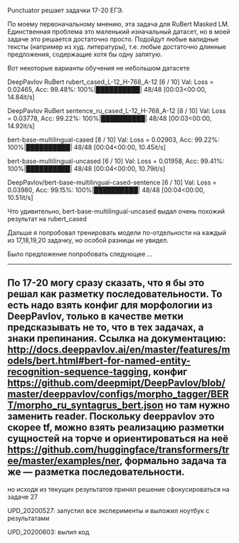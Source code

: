Punctuator решает задачки 17-20 ЕГЭ.

По моему первоначальному мнению, эта задача для RuBert Masked LM.
Единственная проблема это маленький изначальный датасет, но в моей задаче это решается достаточно просто.
Подойдут любые валидные тексты (например из худ. литературы),
т.е. любые достаточно длинные предложения, содержащие хотя бы одну запятую. 

Вот некоторые варианты обучения не небольшом датасете

DeepPavlov RuBert
rubert_cased_L-12_H-768_A-12
[6 / 10]   Val: Loss = 0.02465, Acc: 99.48%: 100%|██████████| 48/48 [00:03<00:00, 14.84it/s]

DeepPavlov RuBert
sentence_ru_cased_L-12_H-768_A-12
[8 / 10]   Val: Loss = 0.03778, Acc: 99.22%: 100%|██████████| 48/48 [00:03<00:00, 14.92it/s]

bert-base-multilingual-cased
[8 / 10]   Val: Loss = 0.02903, Acc: 99.22%: 100%|██████████| 48/48 [00:04<00:00, 10.45it/s]

bert-base-multilingual-uncased
[6 / 10]   Val: Loss = 0.01958, Acc: 99.41%: 100%|██████████| 48/48 [00:04<00:00, 10.79it/s]

DeepPavlov/bert-base-multilingual-cased-sentence
[6 / 10]   Val: Loss = 0.03980, Acc: 99.15%: 100%|██████████| 48/48 [00:04<00:00, 10.51it/s]

Что удивительно, bert-base-multilingual-uncased выдал очень похожий результат на rubert_cased

Дальше я попробовал тренировать модели по-отдельности на каждый из 17,18,19,20 задачку,
но особой разницы не увидел.

Было предложение попробовать следующее ...

---
По 17-20 могу сразу сказать, что я бы это решал как разметку последовательности.
То есть надо взять конфиг для морфологии из DeepPavlov, только в качестве метки предсказывать не то, что в тех задачах, а знаки препинания.
Ссылка на документацию: http://docs.deeppavlov.ai/en/master/features/models/bert.html#bert-for-named-entity-recognition-sequence-tagging,
конфиг https://github.com/deepmipt/DeepPavlov/blob/master/deeppavlov/configs/morpho_tagger/BERT/morpho_ru_syntagrus_bert.json но там нужно заменить reader.
Поскольку deeppavlov это скорее tf, можно взять реализацию разметки сущностей на торче и ориентироваться на неё https://github.com/huggingface/transformers/tree/master/examples/ner,
формально задача та же — разметка последовательности.
---

но исходя из текущих результатов принял решение сфокусироваться на задаче 27 

UPD_20200527:
запустил все эксперименты и выложил ноутбук с результатами

UPD_20200603:
вылил код